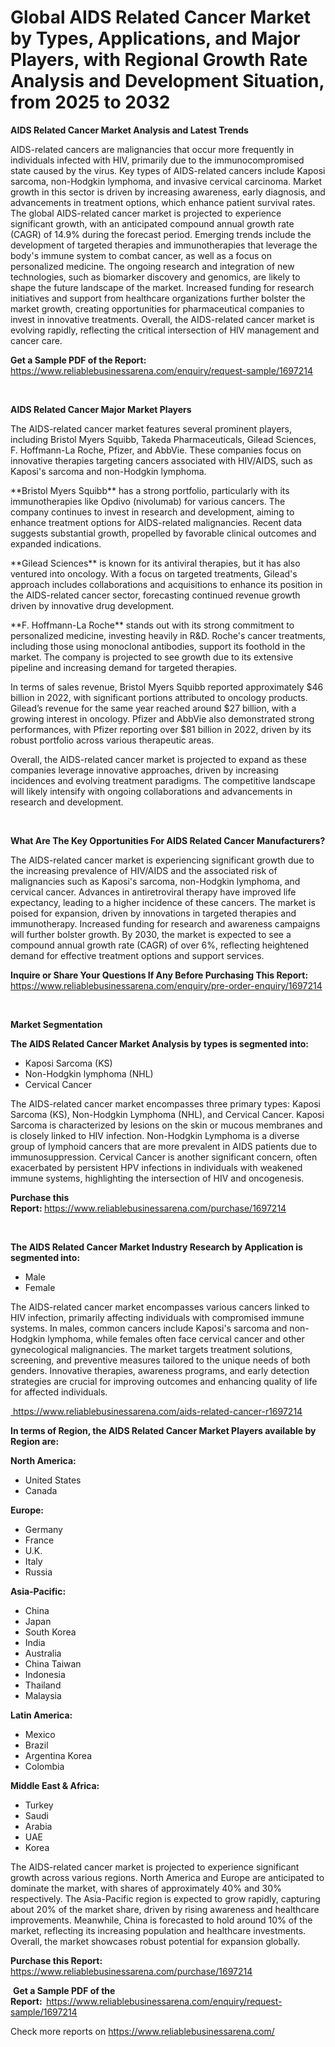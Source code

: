 <p><h1>Global AIDS Related Cancer Market by Types, Applications, and Major Players, with Regional Growth Rate Analysis and Development Situation, from 2025 to 2032</h1></p><p><strong>AIDS Related Cancer Market Analysis and Latest Trends</strong></p>
<p><p>AIDS-related cancers are malignancies that occur more frequently in individuals infected with HIV, primarily due to the immunocompromised state caused by the virus. Key types of AIDS-related cancers include Kaposi sarcoma, non-Hodgkin lymphoma, and invasive cervical carcinoma. Market growth in this sector is driven by increasing awareness, early diagnosis, and advancements in treatment options, which enhance patient survival rates. The global AIDS-related cancer market is projected to experience significant growth, with an anticipated compound annual growth rate (CAGR) of 14.9% during the forecast period. Emerging trends include the development of targeted therapies and immunotherapies that leverage the body's immune system to combat cancer, as well as a focus on personalized medicine. The ongoing research and integration of new technologies, such as biomarker discovery and genomics, are likely to shape the future landscape of the market. Increased funding for research initiatives and support from healthcare organizations further bolster the market growth, creating opportunities for pharmaceutical companies to invest in innovative treatments. Overall, the AIDS-related cancer market is evolving rapidly, reflecting the critical intersection of HIV management and cancer care.</p></p>
<p><strong>Get a Sample PDF of the Report:&nbsp;</strong> <a href="https://www.reliablebusinessarena.com/enquiry/request-sample/1697214?utm_campaign=2146&utm_medium=2&utm_source=Github&utm_content=ia&utm_term=27032025&utm_id=aids-related-cancer">https://www.reliablebusinessarena.com/enquiry/request-sample/1697214</a></p>
<p>&nbsp;</p>
<p><strong>AIDS Related Cancer Major Market Players</strong></p>
<p><p>The AIDS-related cancer market features several prominent players, including Bristol Myers Squibb, Takeda Pharmaceuticals, Gilead Sciences, F. Hoffmann-La Roche, Pfizer, and AbbVie. These companies focus on innovative therapies targeting cancers associated with HIV/AIDS, such as Kaposi's sarcoma and non-Hodgkin lymphoma.</p><p>**Bristol Myers Squibb** has a strong portfolio, particularly with its immunotherapies like Opdivo (nivolumab) for various cancers. The company continues to invest in research and development, aiming to enhance treatment options for AIDS-related malignancies. Recent data suggests substantial growth, propelled by favorable clinical outcomes and expanded indications.</p><p>**Gilead Sciences** is known for its antiviral therapies, but it has also ventured into oncology. With a focus on targeted treatments, Gilead's approach includes collaborations and acquisitions to enhance its position in the AIDS-related cancer sector, forecasting continued revenue growth driven by innovative drug development.</p><p>**F. Hoffmann-La Roche** stands out with its strong commitment to personalized medicine, investing heavily in R&D. Roche's cancer treatments, including those using monoclonal antibodies, support its foothold in the market. The company is projected to see growth due to its extensive pipeline and increasing demand for targeted therapies.</p><p>In terms of sales revenue, Bristol Myers Squibb reported approximately $46 billion in 2022, with significant portions attributed to oncology products. Gilead’s revenue for the same year reached around $27 billion, with a growing interest in oncology. Pfizer and AbbVie also demonstrated strong performances, with Pfizer reporting over $81 billion in 2022, driven by its robust portfolio across various therapeutic areas.</p><p>Overall, the AIDS-related cancer market is projected to expand as these companies leverage innovative approaches, driven by increasing incidences and evolving treatment paradigms. The competitive landscape will likely intensify with ongoing collaborations and advancements in research and development.</p></p>
<p>&nbsp;</p>
<p><strong>What Are The Key Opportunities For AIDS Related Cancer Manufacturers?</strong></p>
<p><p>The AIDS-related cancer market is experiencing significant growth due to the increasing prevalence of HIV/AIDS and the associated risk of malignancies such as Kaposi's sarcoma, non-Hodgkin lymphoma, and cervical cancer. Advances in antiretroviral therapy have improved life expectancy, leading to a higher incidence of these cancers. The market is poised for expansion, driven by innovations in targeted therapies and immunotherapy. Increased funding for research and awareness campaigns will further bolster growth. By 2030, the market is expected to see a compound annual growth rate (CAGR) of over 6%, reflecting heightened demand for effective treatment options and support services.</p></p>
<p><strong>Inquire or Share Your Questions If Any Before Purchasing This Report:</strong> <a href="https://www.reliablebusinessarena.com/enquiry/pre-order-enquiry/1697214?utm_campaign=2146&utm_medium=2&utm_source=Github&utm_content=ia&utm_term=27032025&utm_id=aids-related-cancer">https://www.reliablebusinessarena.com/enquiry/pre-order-enquiry/1697214</a></p>
<p>&nbsp;</p>
<p><strong>Market Segmentation</strong></p>
<p><strong>The AIDS Related Cancer Market Analysis by types is segmented into:</strong></p>
<p><ul><li>Kaposi Sarcoma (KS)</li><li>Non-Hodgkin lymphoma (NHL)</li><li>Cervical Cancer</li></ul></p>
<p><p>The AIDS-related cancer market encompasses three primary types: Kaposi Sarcoma (KS), Non-Hodgkin Lymphoma (NHL), and Cervical Cancer. Kaposi Sarcoma is characterized by lesions on the skin or mucous membranes and is closely linked to HIV infection. Non-Hodgkin Lymphoma is a diverse group of lymphoid cancers that are more prevalent in AIDS patients due to immunosuppression. Cervical Cancer is another significant concern, often exacerbated by persistent HPV infections in individuals with weakened immune systems, highlighting the intersection of HIV and oncogenesis.</p></p>
<p><strong>Purchase this Report:&nbsp;</strong><a href="https://www.reliablebusinessarena.com/purchase/1697214?utm_campaign=2146&utm_medium=2&utm_source=Github&utm_content=ia&utm_term=27032025&utm_id=aids-related-cancer">https://www.reliablebusinessarena.com/purchase/1697214</a></p>
<p>&nbsp;</p>
<p><strong>The AIDS Related Cancer Market Industry Research by Application is segmented into:</strong></p>
<p><ul><li>Male</li><li>Female</li></ul></p>
<p><p>The AIDS-related cancer market encompasses various cancers linked to HIV infection, primarily affecting individuals with compromised immune systems. In males, common cancers include Kaposi's sarcoma and non-Hodgkin lymphoma, while females often face cervical cancer and other gynecological malignancies. The market targets treatment solutions, screening, and preventive measures tailored to the unique needs of both genders. Innovative therapies, awareness programs, and early detection strategies are crucial for improving outcomes and enhancing quality of life for affected individuals.</p></p>
<p><a href="https://www.reliablebusinessarena.com/aids-related-cancer-r1697214?utm_campaign=2146&utm_medium=2&utm_source=Github&utm_content=ia&utm_term=27032025&utm_id=aids-related-cancer">&nbsp;https://www.reliablebusinessarena.com/aids-related-cancer-r1697214</a></p>
<p><strong>In terms of Region, the AIDS Related Cancer Market Players available by Region are:</strong></p>
<p>
    <p> <strong> North America: </strong>
        <ul>
            <li>United States</li>
            <li>Canada</li>
        </ul>
        </p> 
    <p> <strong> Europe: </strong>
        <ul>
            <li>Germany</li>
            <li>France</li>
            <li>U.K.</li>
            <li>Italy</li>
            <li>Russia</li>
        </ul>
        </p> 
    <p> <strong> Asia-Pacific: </strong>
        <ul>
            <li>China</li>
            <li>Japan</li>
            <li>South Korea</li>
            <li>India</li>
            <li>Australia</li>
            <li>China Taiwan</li>
            <li>Indonesia</li>
            <li>Thailand</li>
            <li>Malaysia</li>
        </ul>
        </p> 
    <p> <strong> Latin America: </strong>
        <ul>
            <li>Mexico</li>
            <li>Brazil</li>
            <li>Argentina Korea</li>
            <li>Colombia</li>
        </ul>
        </p> 
    <p> <strong> Middle East & Africa: </strong>
        <ul>
            <li>Turkey</li>
            <li>Saudi</li>
            <li>Arabia</li>
            <li>UAE</li>
            <li>Korea</li>
        </ul>
    </p>
    </p>
<p><p>The AIDS-related cancer market is projected to experience significant growth across various regions. North America and Europe are anticipated to dominate the market, with shares of approximately 40% and 30% respectively. The Asia-Pacific region is expected to grow rapidly, capturing about 20% of the market share, driven by rising awareness and healthcare improvements. Meanwhile, China is forecasted to hold around 10% of the market, reflecting its increasing population and healthcare investments. Overall, the market showcases robust potential for expansion globally.</p></p>
<p><strong>Purchase this Report: </strong><a href="https://www.reliablebusinessarena.com/purchase/1697214?utm_campaign=2146&utm_medium=2&utm_source=Github&utm_content=ia&utm_term=27032025&utm_id=aids-related-cancer">https://www.reliablebusinessarena.com/purchase/1697214</a></p>
<p>&nbsp;<strong>Get a Sample PDF of the Report:&nbsp;&nbsp;</strong><a href="https://www.reliablebusinessarena.com/enquiry/request-sample/1697214?utm_campaign=2146&utm_medium=2&utm_source=Github&utm_content=ia&utm_term=27032025&utm_id=aids-related-cancer">https://www.reliablebusinessarena.com/enquiry/request-sample/1697214</a></p>
<p><strong></strong></p>
<p>Check more reports on <a href="https://www.reliablebusinessarena.com/?utm_campaign=2146&utm_medium=2&utm_source=Github&utm_content=ia&utm_term=27032025&utm_id=aids-related-cancer">https://www.reliablebusinessarena.com/</a></p>